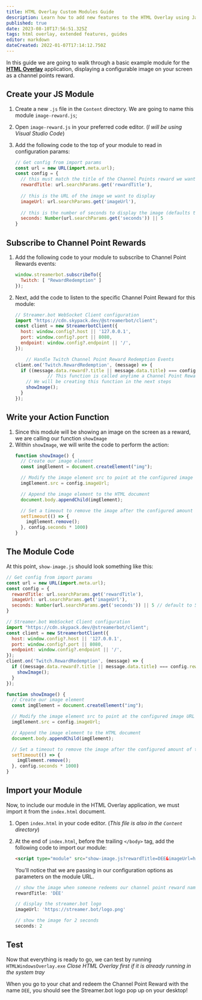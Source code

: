 ```yaml
---
title: HTML Overlay Custom Modules Guide
description: Learn how to add new features to the HTML Overlay using Javascript
published: true
date: 2023-08-10T17:56:51.325Z
tags: html overlay, extended features, guides
editor: markdown
dateCreated: 2022-01-07T17:14:12.750Z
---
```


In this guide we are going to walk through a basic example module for the [**HTML Overlay**](/Extended-Features/HTML-Overlay) application, displaying a configurable image on your screen as a channel points reward.

## Create your JS Module

1. Create a new `.js` file in the `Content` directory. We are going to name this module `image-reward.js`;
2. Open `image-reward.js` in your preferred code editor. (*I will be using Visual Studio Code*)

3. Add the following code to the top of your module to read in configuration params:
    ```js
    // Get config from import params
    const url = new URL(import.meta.url);
    const config = {
      // this must match the title of the Channel Points reward we want to trigger for
      rewardTitle: url.searchParams.get('rewardTitle'),
      
      // this is the URL of the image we want to display
      imageUrl: url.searchParams.get('imageUrl'),
      
      // this is the number of seconds to display the image (defaults to 5)
      seconds: Number(url.searchParams.get('seconds')) || 5
    }
    ```
   
## Subscribe to Channel Point Rewards

1. Add the following code to your module to subscribe to Channel Point Rewards events:
    ```js
    window.streamerbot.subscribeTo({
      Twitch: [ "RewardRedemption" ]
    });
    ```
2. Next, add the code to listen to the specific Channel Point Reward for this module:
    ```js
    // Streamer.bot WebSocket Client configuration
    import "https://cdn.skypack.dev/@streamerbot/client";
    const client = new StreamerbotClient({
      host: window.config?.host || '127.0.0.1',
      port: window.config?.port || 8080,
      endpoint: window.config?.endpoint || '/',
    });

		// Handle Twitch Channel Point Reward Redemption Events
    client.on('Twitch.RewardRedemption', (message) => {
      if ((message.data.reward?.title || message.data.title) === config.rewardTitle) {
				// This function is called anytime a Channel Point Reward is redeemed with a name matching our rewardTitle configuration
        // We will be creating this function in the next steps
        showImage();
      }
    });
    ```
    
## Write your Action Function

1. Since this module will be showing an image on the screen as a reward, we are calling our function `showImage`
2. Within `showImage`, we will write the code to perform the action:
    ```js
    function showImage() {
      // Create our image element
      const imgElement = document.createElement("img");

      // Modify the image element src to point at the configured image URL
      imgElement.src = config.imageUrl;

      // Append the image element to the HTML document
      document.body.appendChild(imgElement);

      // Set a timeout to remove the image after the configured amount of time
      setTimeout(() => {
        imgElement.remove();
      }, config.seconds * 1000)
    }
    ```
    
## The Module Code

At this point, `show-image.js` should look something like this:

```js
// Get config from import params
const url = new URL(import.meta.url);
const config = {
  rewardTitle: url.searchParams.get('rewardTitle'),
  imageUrl: url.searchParams.get('imageUrl'),
  seconds: Number(url.searchParams.get('seconds')) || 5 // default to 5 seconds
}

// Streamer.bot WebSocket Client configuration
import "https://cdn.skypack.dev/@streamerbot/client";
const client = new StreamerbotClient({
  host: window.config?.host || '127.0.0.1',
  port: window.config?.port || 8080,
  endpoint: window.config?.endpoint || '/',
});
client.on('Twitch.RewardRedemption', (message) => {
  if ((message.data.reward?.title || message.data.title) === config.rewardTitle) {
    showImage();
  }
});

function showImage() {
  // Create our image element
  const imgElement = document.createElement("img");

  // Modify the image element src to point at the configured image URL
  imgElement.src = config.imageUrl;

  // Append the image element to the HTML document
  document.body.appendChild(imgElement);

  // Set a timeout to remove the image after the configured amount of time
  setTimeout(() => {
    imgElement.remove();
  }, config.seconds * 1000)
}
```

## Import your Module

Now, to include our module in the HTML Overlay application, we must import it from the `index.html` document.

1. Open `index.html` in your code editor. (*This file is also in the `Content` directory*)
2. At the end of `index.html`, before the trailing `</body>` tag, add the following code to import our module:
    ```html
    <script type="module" src="show-image.js?rewardTitle=DEE&imageUrl=https://streamer.bot/logo.png&seconds=2"></script>
    ```
  
  	You'll notice that we are passing in our configuration options as parameters on the module URL.
  
    ```js
    // show the image when someone redeems our channel point reward named 'DEE'
    rewardTitle: 'DEE'

    // display the streamer.bot logo
    imageUrl: 'https://streamer.bot/logo.png' 

    // show the image for 2 seconds
    seconds: 2
    ```

## Test

Now that everything is ready to go, we can test by running `HTMLWindowsOverlay.exe`
*Close HTML Overlay first if it is already running in the system tray*

When you go to your chat and redeem the Channel Point Reward with the name `DEE`, you should see the Streamer.bot logo pop up on your desktop!

